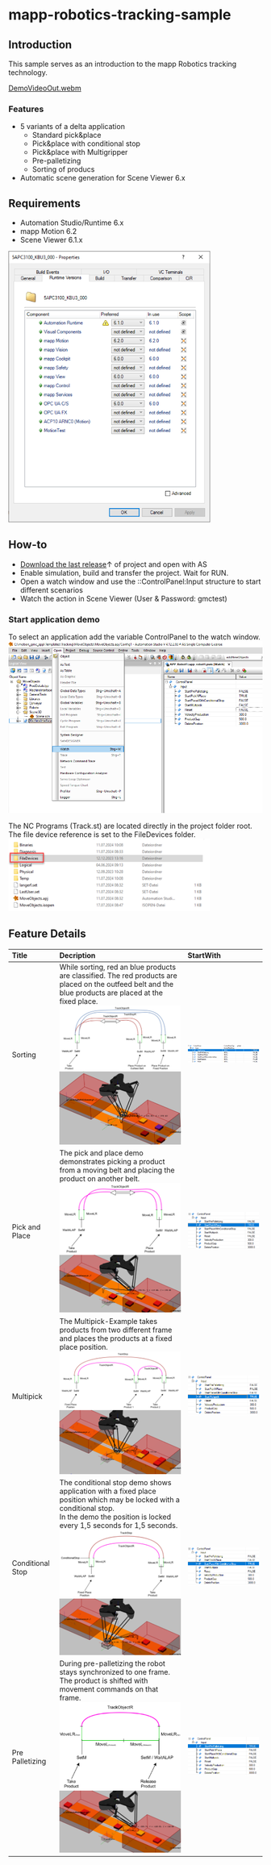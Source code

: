 # mapp-robotics-tracking-sample

## Introduction
This sample serves as an introduction to the mapp Robotics tracking technology.

[DemoVideoOut.webm](https://github.com/user-attachments/assets/4cd81c92-82a7-4335-94d3-36d02113f416)

### Features
* 5 variants of a delta application
  * Standard pick&place
  * Pick&place with conditional stop
  * Pick&place with Multigripper
  * Pre-palletizing
  * Sorting of producs
* Automatic scene generation for Scene Viewer 6.x
  

## Requirements

* Automation Studio/Runtime 6.x
* mapp Motion 6.2
* Scene Viewer 6.1.x
<img src="doc/img/Requirements.png" width="400"/>

## How-to
* [Download the last release](https://github.com/br-automation-com/mapp-robotics-tracking-sample/releases)↑ of project and open with AS
* Enable simulation, build and transfer the project. Wait for RUN.
* Open a watch window and use the ::ControlPanel:Input structure to start different scenarios
* Watch the action in Scene Viewer (User & Password: gmctest)


### Start application demo
To select an application add the variable ControlPanel to the watch window. 
<img src="doc/img/StartApplication.png" width="700"/>

The NC Programs (Track.st) are located directly in the project folder root. The file device reference is set to the FileDevices folder.
<img src="doc/img/FileDevice.png" width="400"/>


## Feature Details
| Title | Decription  | StartWith     |
|:------|:------------|:--------------|
| Sorting | While sorting, red an blue products are classified. The red products are placed on the outfeed belt and the blue products are placed at the fixed place. <br/><img src="doc/img/Sorting.svg"/><br/><img src="doc/img/Sorting.png"/> | <img src="doc/img/StartSorting.png"/> |
| Pick and Place | The pick and place demo demonstrates picking a product from a moving belt and placing the product on another belt. <br/><img src="doc/img/PickNPlace.svg" /><br/><img src="doc/img/PickNPlace.png" /> | <img src="doc/img/StartPickNPlace.png" /> |
| Multipick | The Multipick-Example takes products from two different frame and places the products at a fixed place position. <br/><img src="doc/img/Multipick.svg" /><br/><img src="doc/img/Multipick.png" /> | <img src="doc/img/StartMultipick.png" /> |
| Conditional Stop | The conditional stop demo shows application with a fixed place position which may be locked with a conditional stop.<br/> In the demo the position is locked every 1,5 seconds for 1,5 seconds.  <br/><img src="doc/img/ConditionalStop.svg" /><br/><img src="doc/img/ConditionalStop.png" /> | <img src="doc/img/StartConditionalStop.png" /> |
| Pre Palletizing | During pre-palletizing the robot stays synchronized to one frame. The product is shifted with movement commands on that frame. <br/><img src="doc/img/PrePalletizing.svg" /><br/><img src="doc/img/PrePalletizing.png" /> | <img src="doc/img/StartPrePalletizing.png" /> |
